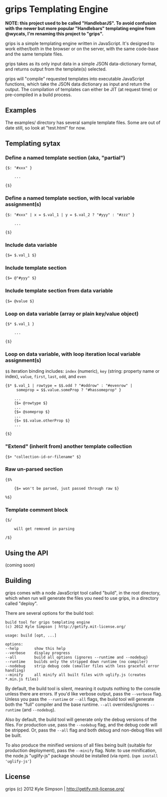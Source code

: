 # grips Templating Engine

**NOTE: this project used to be called "HandlebarJS". To avoid confusion with the newer but more popular "Handlebars" templating engine from @wycats, I'm renaming this project to "grips".**

grips is a simple templating engine written in JavaScript. It's designed to work either/both in the browser or on the server, with the same code-base and the same template files.

grips takes as its only input data in a simple JSON data-dictionary format, and returns output from the template(s) selected.

grips will "compile" requested templates into executable JavaScript functions, which take the JSON data dictionary as input and return the output. The compilation of templates can either be JIT (at request time) or pre-compiled in a build process.

## Examples

The examples/ directory has several sample template files. Some are out of date still, so look at "test.html" for now.

## Templating sytax

### Define a named template section (aka, "partial")

	{$: "#xxx" }
	
		...
	
	{$}

### Define a named template section, with local variable assignment(s)

	{$: "#xxx" | x = $.val_1 | y = $.val_2 ? "#yyy" : "#zzz" }
	
		...
	
	{$}

### Include data variable

	{$= $.val_1 $}

### Include template section

	{$= @"#yyy" $}

### Include template section from data variable

	{$= @value $}

### Loop on data variable (array or plain key/value object)

	{$* $.val_1 }
	
		...
	
	{$}

### Loop on data variable, with loop iteration local variable assignment(s)
  `$$` iteration binding includes: 
    `index` (numeric), `key` (string: property name or index),
    `value`, `first`, `last`, `odd`, and `even`

	{$* $.val_1 | rowtype = $$.odd ? "#oddrow" : "#evenrow" | 
	     someprop = $$.value.someProp ? "#hassomeprop" }
	
		...
		{$= @rowtype $}
		...
		{$= @someprop $}
		...
		{$= $$.value.otherProp $}
		...
	
	{$}

### "Extend" (inherit from) another template collection

	{$+ "collection-id-or-filename" $}

### Raw un-parsed section

	{$%
	
		{$= won't be parsed, just passed through raw $}
	
	%$}

### Template comment block

	{$/
	
		will get removed in parsing
	
	/$}

## Using the API

(coming soon)

## Building

grips comes with a node JavaScript tool called "build", in the root directory, which when run will generate the files you need to use grips, in a directory called "deploy".

There are several options for the build tool:

```
build tool for grips templating engine
(c) 2012 Kyle Simpson | http://getify.mit-license.org/

usage: build [opt, ...]

options:
--help       show this help
--verbose    display progress
--all        build all options (ignores --runtime and --nodebug)
--runtime    builds only the stripped down runtime (no compiler)
--nodebug    strip debug code (smaller files with less graceful error handling)
--minify     all minify all built files with uglify.js (creates *.min.js files)
```

By default, the build tool is silent, meaning it outputs nothing to the console unless there are errors. If you'd like verbose output, pass the `--verbose` flag. Unless you pass the `--runtime` or `--all` flags, the build tool will generate both the "full" compiler and the base runtime. `--all` overrides/ignores `--runtime` (and `--nodebug`).

Also by default, the build tool will generate only the debug versions of the files. For production use, pass the `--nodebug` flag, and the debug code will be stripped. Or, pass the `--all` flag and both debug and non-debug files will be built.

To also produce the minified versions of all files being built (suitable for production deployment), pass the `--minify` flag. Note: to use minification, the node.js "uglify-js" package should be installed (via npm). (`npm install 'uglify-js'`)

## License

grips (c) 2012 Kyle Simpson | http://getify.mit-license.org/
